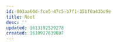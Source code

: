 ```yaml
---
id: 003aa60d-fce5-47c5-b7f1-35bf0a43bd9e
title: Root
desc: ''
updated: 1613192529278
created: 1610927639887
---
```


